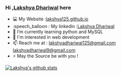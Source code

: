 ### Hi ,[Lakshya Dhariwal](https://lakshya125.github.io) here

- :computer: My Website :[lakshya125.github.io](https://lakshya125.github.io)
- :speech_balloon : My linkedin :[Lakshya Dhariwal](https://www.linkedin.com/in/lakshya-dhariwal-51a7411b6)
- :book: I’m currently learning python and MySQL
- :speech_balloon:  I'm interested in web development
- 📫 Reach me at : lakshyadhariwal125@gmail.com 
                   lakshyadhariwal9@gmail.com
- ⚡ May the Source be with you ! 




[![Lakshya's github stats](https://github-readme-stats.vercel.app/api?username=lakshya125)](https://github.com/lakshya125/github-readme-stats)

